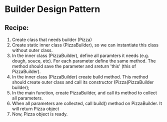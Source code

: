 # Builder Design Pattern

## Recipe:

1. Create class that needs builder (Pizza)
2. Create static inner class (PizzaBuilder), so we can instantiate this class without outer class.
3. In the inner class (PizzaBuilder), define all paramters it needs (e.g. dough, souce, etc). For each parameter define the same method. The method should save the parameter and sreturn 'this' (this of PizzaBuilder).
4. In the inner class (PizzaBuilder) create build method. This method should create outer class and call its constructor (Pizza(PizzaBuilder builder);
5. In the main function, create PizzaBuilder, and call its method to collect all parameters.
6. When all parameters are collected, call build() method on PizzaBuilder. It will return Pizza object
7. Now, Pizza object is ready.
